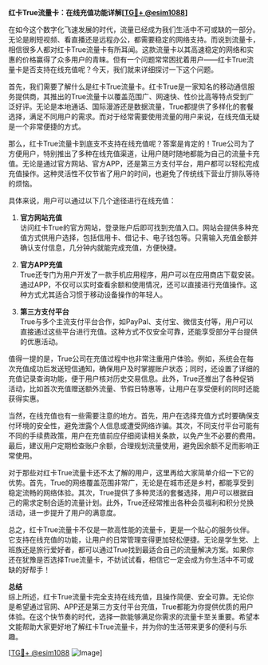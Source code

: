 **红卡True流量卡：在线充值功能详解[[TG💪+ @esim1088](https://t.me/s/esim1088)]**

在如今这个数字化飞速发展的时代，流量已经成为我们生活中不可或缺的一部分。无论是刷短视频、看直播还是远程办公，都需要稳定的网络支持。而说到流量卡，相信很多人都对红卡True流量卡有所耳闻。这款流量卡以其高速稳定的网络和实惠的价格赢得了众多用户的青睐。但有一个问题常常困扰着用户——红卡True流量卡是否支持在线充值呢？今天，我们就来详细探讨一下这个问题。

首先，我们需要了解什么是红卡True流量卡。红卡True是一家知名的移动通信服务提供商，其推出的True流量卡以覆盖范围广、网速快、性价比高等特点受到广泛好评。无论是本地通话、国际漫游还是数据流量，True都提供了多样化的套餐选择，满足不同用户的需求。而对于经常需要使用流量的用户来说，在线充值无疑是一个非常便捷的方式。

那么，红卡True流量卡到底支不支持在线充值呢？答案是肯定的！True公司为了方便用户，特别推出了多种在线充值渠道，让用户随时随地都能为自己的流量卡充值。无论是通过官方网站、官方APP，还是第三方支付平台，用户都可以轻松完成充值操作。这种灵活性不仅节省了用户的时间，也避免了传统线下营业厅排队等待的烦恼。

具体来说，用户可以通过以下几个途径进行在线充值：

1. **官方网站充值**  
   访问红卡True的官方网站，登录账户后即可找到充值入口。网站会提供多种充值方式供用户选择，包括信用卡、借记卡、电子钱包等。只需输入充值金额并确认支付信息，几分钟内就能完成充值，方便快捷。

2. **官方APP充值**  
   True还专门为用户开发了一款手机应用程序，用户可以在应用商店下载安装。通过APP，不仅可以实时查看余额和使用情况，还可以直接进行充值操作。这种方式尤其适合习惯于移动设备操作的年轻人。

3. **第三方支付平台**  
   True与多个主流支付平台合作，如PayPal、支付宝、微信支付等，用户可以直接通过这些平台进行充值。这种方式不仅安全可靠，还能享受部分平台提供的优惠活动。

值得一提的是，True公司在充值过程中也非常注重用户体验。例如，系统会在每次充值成功后发送短信通知，确保用户及时掌握账户状态；同时，还设置了详细的充值记录查询功能，便于用户核对历史交易信息。此外，True还推出了各种促销活动，比如首次充值赠送额外流量、节假日特惠等，让用户在享受便利的同时还能获得实惠。

当然，在线充值也有一些需要注意的地方。首先，用户在选择充值方式时要确保支付环境的安全性，避免泄露个人信息或遭受网络诈骗。其次，不同支付平台可能有不同的手续费政策，用户在充值前应仔细阅读相关条款，以免产生不必要的费用。最后，建议用户定期检查账户余额，合理规划流量使用，避免因余额不足而影响正常使用。

对于那些对红卡True流量卡还不太了解的用户，这里再给大家简单介绍一下它的优势。首先，True的网络覆盖范围非常广，无论是在城市还是乡村，都能享受到稳定流畅的网络体验。其次，True提供了多种灵活的套餐选择，用户可以根据自己的需求定制合适的流量计划。此外，True还经常推出各种会员福利和积分兑换活动，进一步提升了用户的满意度。

总之，红卡True流量卡不仅是一款高性能的流量卡，更是一个贴心的服务伙伴。它支持在线充值的功能，让用户的日常管理变得更加轻松便捷。无论是学生党、上班族还是旅行爱好者，都可以通过True找到最适合自己的流量解决方案。如果你还在犹豫是否选择True流量卡，不妨试试看，相信它一定会成为你生活中不可或缺的好帮手！

**总结**  
综上所述，红卡True流量卡完全支持在线充值，且操作简便、安全可靠。无论你是希望通过官网、APP还是第三方支付平台充值，True都能为你提供优质的用户体验。在这个快节奏的时代，选择一款能够满足你需求的流量卡至关重要。希望本文能帮助大家更好地了解红卡True流量卡，并为你的生活带来更多的便利与乐趣。

[[TG💪+ @esim1088](https://t.me/s/esim1088) ![Image](https://i.postimg.cc/4NQfJmqS/Snipaste-2025-05-13-00-14-12.png)]